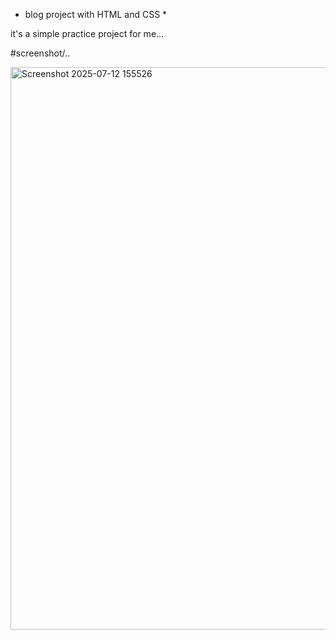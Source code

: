 * blog project with HTML and CSS *

it's a simple practice project for me...

#screenshot/..

<img width="1895" height="900" alt="Screenshot 2025-07-12 155526" src="https://github.com/user-attachments/assets/6a3bb4e7-6d12-4cf3-bf14-1a1ecbd11834" />

